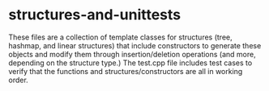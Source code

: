 # structures-and-unittests
These files are a collection of template classes for structures (tree, hashmap, and linear structures) that include constructors to generate these objects and modify them through insertion/deletion operations (and more, depending on the structure type.) The test.cpp file includes test cases to verify that the functions and structures/constructors are all in working order.
